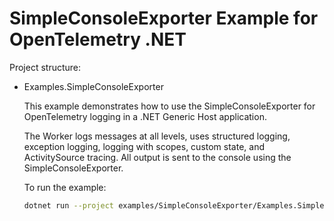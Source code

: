 # SimpleConsoleExporter Example for OpenTelemetry .NET

Project structure:

* Examples.SimpleConsoleExporter

  This example demonstrates how to use the SimpleConsoleExporter for OpenTelemetry logging in a .NET Generic Host application.

  The Worker logs messages at all levels, uses structured logging, exception logging, logging with scopes, custom state, and ActivitySource tracing. All output is sent to the console using the SimpleConsoleExporter.

  To run the example:

  ```sh
  dotnet run --project examples/SimpleConsoleExporter/Examples.SimpleConsoleExporter.csproj
  ```
